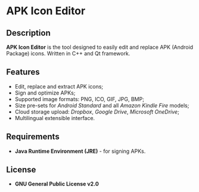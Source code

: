 # APK Icon Editor

## Description
**APK Icon Editor** is the tool designed to easily edit and replace APK (Android Package) icons. Written in C++ and Qt framework.

## Features
* Edit, replace and extract APK icons;
* Sign and optimize APKs;
* Supported image formats: PNG, ICO, GIF, JPG, BMP;
* Size pre-sets for *Android Standard* and all *Amazon Kindle Fire* models;
* Cloud storage upload: *Dropbox*, *Google Drive*, *Microsoft OneDrive*;
* Multilingual extensible interface.

## Requirements
* **Java Runtime Environment (JRE)** - for signing APKs.

## License
* **GNU General Public License v2.0**
